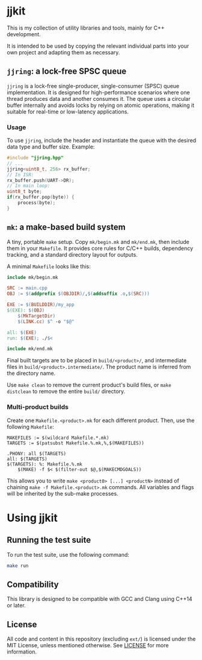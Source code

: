 # jjkit

This is my collection of utility libraries and tools, mainly for C++ development.

It is intended to be used by copying the relevant individual parts into your own project and adapting them as necessary.

## `jjring`: a lock-free SPSC queue

`jjring` is a lock-free single-producer, single-consumer (SPSC) queue implementation. It is designed for high-performance scenarios where one thread produces data and another consumes it. The queue uses a circular buffer internally and avoids locks by relying on atomic operations, making it suitable for real-time or low-latency applications.

### Usage
To use `jjring`, include the header and instantiate the queue with the desired data type and buffer size. Example:

```cpp
#include "jjring.hpp"
// ...
jjring<uint8_t, 256> rx_buffer;
// In ISR:
rx_buffer.push(UART->DR);
// In main loop:
uint8_t byte;
if(rx_buffer.pop(byte)) {
	process(byte);
}
```

## `mk`: a make-based build system

A tiny, portable `make` setup. Copy `mk/begin.mk` and `mk/end.mk`, then include them in your `Makefile`.
It provides core rules for C/C++ builds, dependency tracking, and a standard directory layout for outputs.

A minimal `Makefile` looks like this:

```makefile
include mk/begin.mk

SRC := main.cpp
OBJ := $(addprefix $(OBJDIR)/,$(addsuffix .o,$(SRC)))

EXE := $(BUILDDIR)/my_app
$(EXE): $(OBJ)
	$(MkTargetDir)
	$(LINK.cc) $^ -o "$@"

all: $(EXE)
run: $(EXE); ./$<

include mk/end.mk
```

Final built targets are to be placed in `build/<product>/`, and intermediate files in `build/<product>.intermediate/`.
The product name is inferred from the directory name.

Use `make clean` to remove the current product's build files, or `make distclean` to remove the entire `build/` directory.

### Multi-product builds

Create one `Makefile.<product>.mk` for each different product.
Then, use the following `Makefile`:

```make
MAKEFILES := $(wildcard Makefile.*.mk)
TARGETS := $(patsubst Makefile.%.mk,%,$(MAKEFILES))

.PHONY: all $(TARGETS)
all: $(TARGETS)
$(TARGETS): %: Makefile.%.mk
	$(MAKE) -f $< $(filter-out $@,$(MAKECMDGOALS))
```

This allows you to write `make <product0> [...] <productN>` instead of chaining `make -f Makefile.<product>.mk` commands.
All variables and flags will be inherited by the sub-make processes.

# Using jjkit

## Running the test suite

To run the test suite, use the following command:

```bash
make run
```

## Compatibility

This library is designed to be compatible with GCC and Clang using C++14 or later.

## License

All code and content in this repository (excluding `ext/`) is licensed under the MIT License, unless mentioned otherwise.
See [LICENSE](./LICENSE) for more information.
